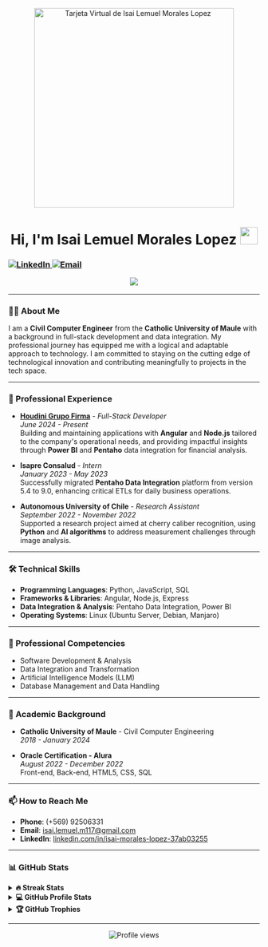 <p align="center">
  <img src=![tarjeta_virtual (1)](https://github.com/user-attachments/assets/85186a5e-b15b-4a81-8021-0432f67196d8)
 alt="Tarjeta Virtual de Isai Lemuel Morales Lopez" width="400"/>
</p>

<h1 align="center">Hi, I'm Isai Lemuel Morales Lopez <img src="https://media.giphy.com/media/hvRJCLFzcasrR4ia7z/giphy.gif" width="35"></h1>
<h3 align="cente
<p align="center">
 
  <a href="https://linkedin.com/in/isai-morales-lopez-37ab03255" target="_blank">
    <img src="https://img.shields.io/badge/-LinkedIn-%230077B5?style=plastic&logo=linkedin&logoColor=white" alt="LinkedIn">
  </a>
  <a href="mailto:isai.lemuel.m117@gmail.com">
    <img src="https://img.shields.io/badge/-Gmail-D14836?style=plastic&logo=gmail&logoColor=white" alt="Email">
  </a>
</p>

<p align="center">
  <a href="https://github.com/DenverCoder1/readme-typing-svg"><img src="https://readme-typing-svg.herokuapp.com?font=Fira+Code&color=%2300A7E1&size=25&center=true&vCenter=true&width=700&height=50&lines=Experienced+Full-Stack+Developer;Data+Integration+and+Analysis+Expert;Adaptable+to+New+Technologies;Passionate+about+Innovative+Tech+Solutions;Open+to+Learning+and+Professional+Growth"></a>
</p>


---

### 👨‍💻 About Me

I am a **Civil Computer Engineer** from the **Catholic University of Maule** with a background in full-stack development and data integration. My professional journey has equipped me with a logical and adaptable approach to technology. I am committed to staying on the cutting edge of technological innovation and contributing meaningfully to projects in the tech space.

---

### 🚀 Professional Experience

- **[Houdini Grupo Firma](https://grupofirma.cl)** - *Full-Stack Developer*  
  *June 2024 - Present*  
  Building and maintaining applications with **Angular** and **Node.js** tailored to the company's operational needs, and providing impactful insights through **Power BI** and **Pentaho** data integration for financial analysis.

- **Isapre Consalud** - *Intern*  
  *January 2023 - May 2023*  
  Successfully migrated **Pentaho Data Integration** platform from version 5.4 to 9.0, enhancing critical ETLs for daily business operations.

- **Autonomous University of Chile** - *Research Assistant*  
  *September 2022 - November 2022*  
  Supported a research project aimed at cherry caliber recognition, using **Python** and **AI algorithms** to address measurement challenges through image analysis.

---

### 🛠️ Technical Skills

- **Programming Languages**: Python, JavaScript, SQL
- **Frameworks & Libraries**: Angular, Node.js, Express
- **Data Integration & Analysis**: Pentaho Data Integration, Power BI
- **Operating Systems**: Linux (Ubuntu Server, Debian, Manjaro)

---

### 🧠 Professional Competencies

- Software Development & Analysis
- Data Integration and Transformation
- Artificial Intelligence Models (LLM)
- Database Management and Data Handling

---

### 🌱 Academic Background

- **Catholic University of Maule** - Civil Computer Engineering  
  *2018 - January 2024*

- **Oracle Certification - Alura**  
  *August 2022 - December 2022*  
  Front-end, Back-end, HTML5, CSS, SQL

---

### 📫 How to Reach Me

- **Phone**: (+569) 92506331
- **Email**: [isai.lemuel.m117@gmail.com](mailto:isai.lemuel.m117@gmail.com)
- **LinkedIn**: [linkedin.com/in/isai-morales-lopez-37ab03255](https://linkedin.com/in/isai-morales-lopez-37ab03255)

---

### 📊 GitHub Stats

<details>
  <summary><b>🔥 Streak Stats</b></summary>
  <p align="center">
    <img src="https://github-readme-streak-stats.herokuapp.com/?user=isai-morales-lopez&theme=tokyonight_duo" alt="isai-morales-lopez's streak" />
  </p>
</details>

<details>
  <summary><b>💻 GitHub Profile Stats</b></summary>
  <p align="center">
    <img src="https://github-readme-stats.vercel.app/api?username=isai-morales-lopez&show_icons=true&theme=tokyonight" alt="isai-morales-lopez's GitHub stats" height="180px" />
    <img src="https://github-readme-stats.vercel.app/api/top-langs/?username=isai-morales-lopez&langs_count=10&theme=tokyonight" alt="isai-morales-lopez's languages" height="180px" />
  </p>
</details>

<details>
  <summary><b>🏆 GitHub Trophies</b></summary>
  <p align="center">
    <img src="https://github-profile-trophy.vercel.app/?username=isai-morales-lopez&theme=tokyonight&no-bg=true&column=4" alt="GitHub Trophies" />
  </p>
</details>

---

<p align="center">
  <img src="https://komarev.com/ghpvc/?username=isai-morales-lopez&label=Profile%20views&color=0047AB&style=plastic" alt="Profile views" />
</p>
